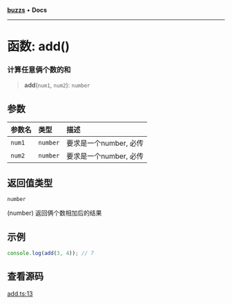 [**buzzs**](../README.md) • **Docs**

***

# 函数: add()

### 计算任意俩个数的和

> **add**(`num1`, `num2`): `number`

## 参数

| 参数名 | 类型 | 描述 |
| :------ | :------ | :------ |
| `num1` | `number` | 要求是一个number, 必传 |
| `num2` | `number` | 要求是一个number, 必传 |

## 返回值类型

`number`

(number) 返回俩个数相加后的结果

## 示例

```ts
console.log(add(3, 4)); // 7
```

## 查看源码

[add.ts:13](https://github.com/Leexiaop/buzz/blob/7b7b076e4d1ee1e2d3b17e1fe591ccaef2ee4733/src/add.ts#L13)
